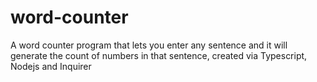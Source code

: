 # word-counter
A word counter program that lets you enter any sentence and it will generate the count of numbers in that sentence, created via Typescript, Nodejs and Inquirer
